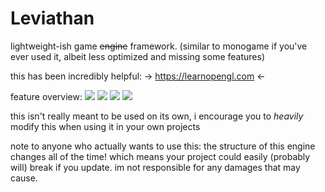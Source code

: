 # Leviathan
lightweight-ish game ~~engine~~ framework. (similar to monogame if you've ever used it, albeit less optimized and missing some features)

this has been incredibly helpful:
-> https://learnopengl.com <-

feature overview:
![](https://github.com/kryzp/Leviathan/tree/master/features/pain.png)
![](https://github.com/kryzp/Leviathan/tree/master/features/burh.png)
![](https://github.com/kryzp/Leviathan/tree/master/features/yes3.png)
![](https://github.com/kryzp/Leviathan/tree/master/features/the_berg.png)

this isn't really meant to be used on its own, i encourage you to *heavily* modify this when using it in your own projects

note to anyone who actually wants to use this: the structure of this engine changes all of the time! which means your project could easily (probably will) break if you update. im not responsible for any damages that may cause.
